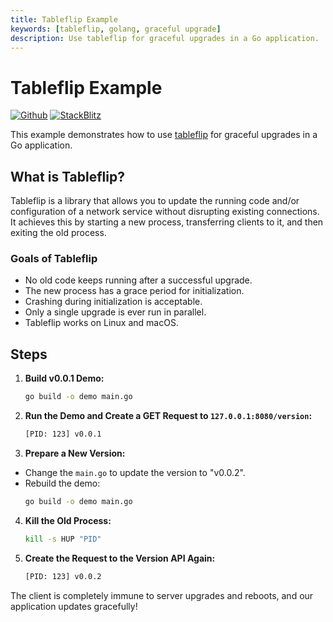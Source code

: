 ```yaml
---
title: Tableflip Example
keywords: [tableflip, golang, graceful upgrade]
description: Use tableflip for graceful upgrades in a Go application.
---
```


# Tableflip Example

[![Github](https://img.shields.io/static/v1?label=&message=Github&color=2ea44f&style=for-the-badge&logo=github)](https://github.com/gofiber/recipes/tree/master/tableflip) [![StackBlitz](https://img.shields.io/static/v1?label=&message=StackBlitz&color=2ea44f&style=for-the-badge&logo=StackBlitz)](https://stackblitz.com/github/gofiber/recipes/tree/master/tableflip)

This example demonstrates how to use [tableflip](https://github.com/cloudflare/tableflip) for graceful upgrades in a Go application.

## What is Tableflip?

Tableflip is a library that allows you to update the running code and/or configuration of a network service without disrupting existing connections. It achieves this by starting a new process, transferring clients to it, and then exiting the old process.

### Goals of Tableflip

- No old code keeps running after a successful upgrade.
- The new process has a grace period for initialization.
- Crashing during initialization is acceptable.
- Only a single upgrade is ever run in parallel.
- Tableflip works on Linux and macOS.

## Steps

1. **Build v0.0.1 Demo:**

   ```bash
   go build -o demo main.go
   ```

2. **Run the Demo and Create a GET Request to `127.0.0.1:8080/version`:**

   ```bash
   [PID: 123] v0.0.1
   ```

3. **Prepare a New Version:**

- Change the `main.go` to update the version to "v0.0.2".
- Rebuild the demo:
  ```bash
  go build -o demo main.go
  ```

4. **Kill the Old Process:**

   ```bash
   kill -s HUP "PID"
   ```

5. **Create the Request to the Version API Again:**
   ```bash
   [PID: 123] v0.0.2
   ```

The client is completely immune to server upgrades and reboots, and our application updates gracefully!
